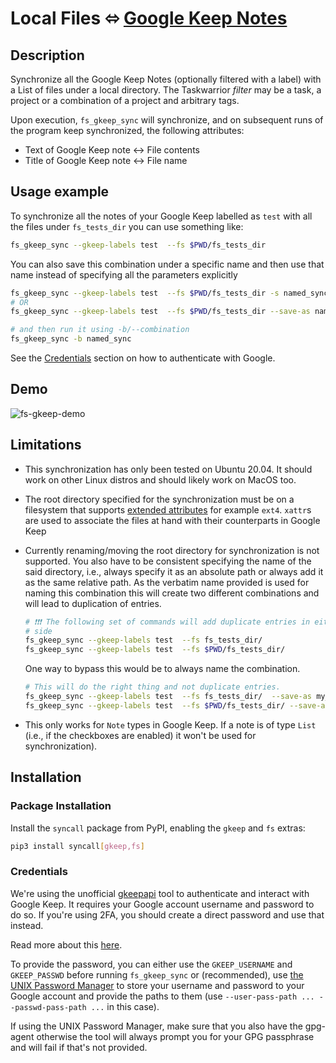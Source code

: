 # Local Files ⬄ [Google Keep Notes](https://www.google.com/keep/)

## Description

Synchronize all the Google Keep Notes (optionally filtered with a label) with a
List of files under a local directory. The Taskwarrior _filter_ may be a task, a
project or a combination of a project and arbitrary tags.

Upon execution, `fs_gkeep_sync` will synchronize, and on subsequent runs of the
program keep synchronized, the following attributes:

- Text of Google Keep note <-> File contents
- Title of Google Keep note <-> File name

## Usage example

To synchronize all the notes of your Google Keep labelled as `test` with all the
files under `fs_tests_dir` you can use something like:

```sh
fs_gkeep_sync --gkeep-labels test  --fs $PWD/fs_tests_dir
```

You can also save this combination under a specific name and then use that name
instead of specifying all the parameters explicitly

```sh
fs_gkeep_sync --gkeep-labels test  --fs $PWD/fs_tests_dir -s named_sync
# OR
fs_gkeep_sync --gkeep-labels test  --fs $PWD/fs_tests_dir --save-as named_sync

# and then run it using -b/--combination
fs_gkeep_sync -b named_sync
```

See the [Credentials](#credentials) section on how to authenticate with Google.

## Demo

![fs-gkeep-demo](https://github.com/bergercookie/syncall/raw/master/misc/fs-gkeep.gif)

## Limitations

- This synchronization has only been tested on Ubuntu 20.04. It should work on
  other Linux distros and should likely work on MacOS too.
- The root directory specified for the synchronization must be on a filesystem
  that supports [extended
  attributes](https://en.wikipedia.org/wiki/Extended_file_attributes) for
  example `ext4`. `xattr`s are used to associate the files at hand with their
  counterparts in Google Keep
- Currently renaming/moving the root directory for synchronization is not
  supported. You also have to be consistent specifying the name of the said
  directory, i.e., always specify it as an absolute path or always add it as
  the same relative path. As the verbatim name provided is used for naming this
  combination this will create two different combinations and will lead to
  duplication of entries.

  ```sh
  # ❗❗❗ The following set of commands will add duplicate entries in either
  # side
  fs_gkeep_sync --gkeep-labels test  --fs fs_tests_dir/
  fs_gkeep_sync --gkeep-labels test  --fs $PWD/fs_tests_dir/
  ```

  One way to bypass this would be to always name the combination.

  ```sh
  # This will do the right thing and not duplicate entries.
  fs_gkeep_sync --gkeep-labels test  --fs fs_tests_dir/  --save-as my_named_combination
  fs_gkeep_sync --gkeep-labels test  --fs $PWD/fs_tests_dir/ --save-as my_named_combination
  ```

- This only works for `Note` types in Google Keep. If a note is of type `List`
  (i.e., if the checkboxes are enabled) it won't be used for synchronization).

## Installation

### Package Installation

Install the `syncall` package from PyPI, enabling the `gkeep` and `fs`
extras:

```sh
pip3 install syncall[gkeep,fs]
```

### Credentials

We're using the unofficial
[gkeepapi](https://gkeepapi.readthedocs.io/en/latest/index.html) tool to
authenticate and interact with Google Keep. It requires your Google account
username and password to do so. If you're using 2FA, you should create a direct
password and use that instead.

Read more about this [here](https://gkeepapi.readthedocs.io/en/latest/#faq).

To provide the password, you can either use the `GKEEP_USERNAME` and
`GKEEP_PASSWD` before running `fs_gkeep_sync` or (recommended), use [the UNIX
Password Manager](https://www.passwordstore.org/) to store your username and
password to your Google account and provide the paths to them (use
`--user-pass-path ... --passwd-pass-path ...` in this case).

If using the UNIX Password Manager, make sure that you also have the gpg-agent
otherwise the tool will always prompt you for your GPG passphrase and will fail
if that's not provided.
